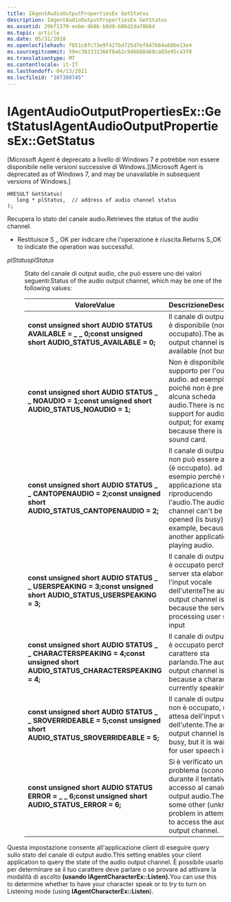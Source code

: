 ```yaml
---
title: IAgentAudioOutputPropertiesEx GetStatus
description: IAgentAudioOutputPropertiesEx GetStatus
ms.assetid: 29bf1379-eebe-4b8b-b8d0-b86d2da78b64
ms.topic: article
ms.date: 05/31/2018
ms.openlocfilehash: f851c8fc73e9f427bd725d7ef647b84a68be13e4
ms.sourcegitcommit: 59ec383331366f8a62c94bb88468ca03e95c43f8
ms.translationtype: MT
ms.contentlocale: it-IT
ms.lasthandoff: 04/13/2021
ms.locfileid: "107380745"
---
```

# <a name="iagentaudiooutputpropertiesexgetstatus"></a><span data-ttu-id="cf9fa-103">IAgentAudioOutputPropertiesEx::GetStatus</span><span class="sxs-lookup"><span data-stu-id="cf9fa-103">IAgentAudioOutputPropertiesEx::GetStatus</span></span>

<span data-ttu-id="cf9fa-104">\[Microsoft Agent è deprecato a livello di Windows 7 e potrebbe non essere disponibile nelle versioni successive di Windows.\]</span><span class="sxs-lookup"><span data-stu-id="cf9fa-104">\[Microsoft Agent is deprecated as of Windows 7, and may be unavailable in subsequent versions of Windows.\]</span></span>

``` syntax
HRESULT GetStatus(
   long * plStatus,  // address of audio channel status
);
```

<span data-ttu-id="cf9fa-105">Recupera lo stato del canale audio.</span><span class="sxs-lookup"><span data-stu-id="cf9fa-105">Retrieves the status of the audio channel.</span></span>

-   <span data-ttu-id="cf9fa-106">Restituisce S \_ OK per indicare che l'operazione è riuscita.</span><span class="sxs-lookup"><span data-stu-id="cf9fa-106">Returns S\_OK to indicate the operation was successful.</span></span>

<dl> <dt>

<span data-ttu-id="cf9fa-107"><span id="plStatus"></span><span id="plstatus"></span><span id="PLSTATUS"></span>*plStatus*</span><span class="sxs-lookup"><span data-stu-id="cf9fa-107"><span id="plStatus"></span><span id="plstatus"></span><span id="PLSTATUS"></span>*plStatus*</span></span>
</dt> <dd>

<span data-ttu-id="cf9fa-108">Stato del canale di output audio, che può essere uno dei valori seguenti:</span><span class="sxs-lookup"><span data-stu-id="cf9fa-108">Status of the audio output channel, which may be one of the following values:</span></span>



| <span data-ttu-id="cf9fa-109">Valore</span><span class="sxs-lookup"><span data-stu-id="cf9fa-109">Value</span></span>                                                                         | <span data-ttu-id="cf9fa-110">Descrizione</span><span class="sxs-lookup"><span data-stu-id="cf9fa-110">Description</span></span>                                                                                                    |
|-------------------------------------------------------------------------------|----------------------------------------------------------------------------------------------------------------|
| <span data-ttu-id="cf9fa-111">**const unsigned short** **AUDIO STATUS AVAILABLE = \_ \_ 0;**</span><span class="sxs-lookup"><span data-stu-id="cf9fa-111">**const unsigned short** **AUDIO\_STATUS\_AVAILABLE = 0;**</span></span><br/>         | <span data-ttu-id="cf9fa-112">Il canale di output audio è disponibile (non occupato).</span><span class="sxs-lookup"><span data-stu-id="cf9fa-112">The audio output channel is available (not busy).</span></span>                                                              |
| <span data-ttu-id="cf9fa-113">**const unsigned short** **AUDIO STATUS \_ \_ NOAUDIO = 1;**</span><span class="sxs-lookup"><span data-stu-id="cf9fa-113">**const unsigned short** **AUDIO\_STATUS\_NOAUDIO = 1;**</span></span><br/>           | <span data-ttu-id="cf9fa-114">Non è disponibile alcun supporto per l'output audio. ad esempio, poiché non è presente alcuna scheda audio.</span><span class="sxs-lookup"><span data-stu-id="cf9fa-114">There is no support for audio output; for example, because there is no sound card.</span></span>                             |
| <span data-ttu-id="cf9fa-115">**const unsigned short** **AUDIO STATUS \_ \_ CANTOPENAUDIO = 2;**</span><span class="sxs-lookup"><span data-stu-id="cf9fa-115">**const unsigned short** **AUDIO\_STATUS\_CANTOPENAUDIO = 2;**</span></span><br/>     | <span data-ttu-id="cf9fa-116">Il canale di output audio non può essere aperto (è occupato). ad esempio perché un'altra applicazione sta riproducendo l'audio.</span><span class="sxs-lookup"><span data-stu-id="cf9fa-116">The audio output channel can't be opened (is busy); for example, because another application is playing audio.</span></span> |
| <span data-ttu-id="cf9fa-117">**const unsigned short** **AUDIO STATUS \_ \_ USERSPEAKING = 3;**</span><span class="sxs-lookup"><span data-stu-id="cf9fa-117">**const unsigned short** **AUDIO\_STATUS\_USERSPEAKING = 3;**</span></span><br/>      | <span data-ttu-id="cf9fa-118">Il canale di output audio è occupato perché il server sta elaborando l'input vocale dell'utente</span><span class="sxs-lookup"><span data-stu-id="cf9fa-118">The audio output channel is busy because the server is processing user speech input</span></span>                            |
| <span data-ttu-id="cf9fa-119">**const unsigned short** **AUDIO STATUS \_ \_ CHARACTERSPEAKING = 4;**</span><span class="sxs-lookup"><span data-stu-id="cf9fa-119">**const unsigned short** **AUDIO\_STATUS\_CHARACTERSPEAKING = 4;**</span></span><br/> | <span data-ttu-id="cf9fa-120">Il canale di output audio è occupato perché un carattere sta parlando.</span><span class="sxs-lookup"><span data-stu-id="cf9fa-120">The audio output channel is busy because a character is currently speaking.</span></span>                                    |
| <span data-ttu-id="cf9fa-121">**const unsigned short** **AUDIO STATUS \_ \_ SROVERRIDEABLE = 5;**</span><span class="sxs-lookup"><span data-stu-id="cf9fa-121">**const unsigned short** **AUDIO\_STATUS\_SROVERRIDEABLE = 5;**</span></span><br/>    | <span data-ttu-id="cf9fa-122">Il canale di output audio non è occupato, ma è in attesa dell'input vocale dell'utente.</span><span class="sxs-lookup"><span data-stu-id="cf9fa-122">The audio output channel is not busy, but it is waiting for user speech input.</span></span>                                 |
| <span data-ttu-id="cf9fa-123">**const unsigned short** **AUDIO STATUS ERROR = \_ \_ 6;**</span><span class="sxs-lookup"><span data-stu-id="cf9fa-123">**const unsigned short** **AUDIO\_STATUS\_ERROR = 6;**</span></span><br/>             | <span data-ttu-id="cf9fa-124">Si è verificato un altro problema (sconosciuto) durante il tentativo di accesso al canale di output audio.</span><span class="sxs-lookup"><span data-stu-id="cf9fa-124">There was some other (unknown) problem in attempting to access the audio output channel.</span></span>                       |



 

</dd> </dl>

<span data-ttu-id="cf9fa-125">Questa impostazione consente all'applicazione client di eseguire query sullo stato del canale di output audio.</span><span class="sxs-lookup"><span data-stu-id="cf9fa-125">This setting enables your client application to query the state of the audio output channel.</span></span> <span data-ttu-id="cf9fa-126">È possibile usarlo per determinare se il tuo carattere deve parlare o se provare ad attivare la modalità di ascolto **(usando IAgentCharacterEx::Listen).**</span><span class="sxs-lookup"><span data-stu-id="cf9fa-126">You can use this to determine whether to have your character speak or to try to turn on Listening mode (using **IAgentCharacterEx::Listen**).</span></span>

 

 





